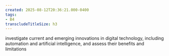 ```yaml
---
created: 2025-08-12T20:36:21.000-0400
tags:
- B4
transcludeTitleSize: h3
---
```


investigate current and emerging innovations in digital technology, including automation and artificial intelligence, and assess their benefits and limitations